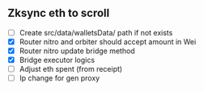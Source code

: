 ## Zksync eth to scroll

- [ ] Create src/data/walletsData/ path if not exists
- [x] Router nitro and orbiter should accept amount in Wei
- [x] Router nitro update bridge method
- [x] Bridge executor logics
- [ ] Adjust eth spent (from receipt)
- [ ] Ip change for gen proxy